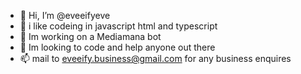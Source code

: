 - 👋 Hi, I’m @eveeifyeve
- 👀 i like codeing in javascript html and typescript
- 🌱  Im working on a Mediamana bot
- 💞️ Im looking to code and help anyone out there
- 📫 mail to eveeify.business@gmail.com for any business enquires 
<!---
eveeify/eveeify is a ✨ special ✨ repository because its `README.md` (this file) appears on your GitHub profile.
You can click the Preview link to take a look at your changes.
--->
